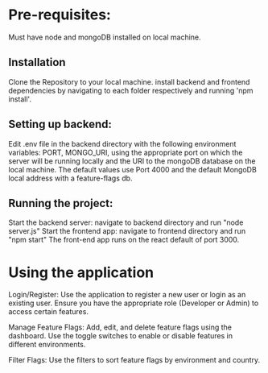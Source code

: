 # Pre-requisites:
Must have node and mongoDB installed on local machine.

## Installation

Clone the Repository to your local machine.
install backend and frontend dependencies by navigating to each folder respectively and running 'npm install'.

## Setting up backend:
Edit .env file in the backend directory with the following environment variables:
PORT, MONGO_URI, using the appropriate port on which the server will be running locally and the URI to the mongoDB database on the local machine. 
The default values use Port 4000 and the default MongoDB local address with a feature-flags db.

## Running the project:

Start the backend server: navigate to backend directory and run "node server.js"
Start the frontend app: navigate to frontend directory and run "npm start"
The front-end app runs on the react default of port 3000.


# Using the application 
Login/Register: Use the application to register a new user or login as an existing user. Ensure you have the appropriate role (Developer or Admin) to access certain features.

Manage Feature Flags: Add, edit, and delete feature flags using the dashboard. Use the toggle switches to enable or disable features in different environments.

Filter Flags: Use the filters to sort feature flags by environment and country.

